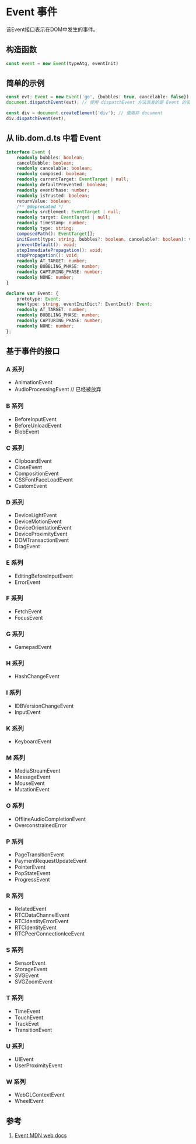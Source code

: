 # Event 事件

该Event接口表示在DOM中发生的事件。

## 构造函数

```ts
const event = new Event(typeAtg, eventInit)
```

## 简单的示例

```ts
const evt: Event = new Event('go', {bubbles: true, cancelable: false});
document.dispatchEvent(evt); // 使用 dispatchEvent 方法派发的是 Event 的实例

const div = document.createElement('div'); // 使用非 document
div.dispatchEvent(evt);
```

## 从 lib.dom.d.ts 中看 Event

```ts
interface Event {
    readonly bubbles: boolean;
    cancelBubble: boolean;
    readonly cancelable: boolean;
    readonly composed: boolean;
    readonly currentTarget: EventTarget | null;
    readonly defaultPrevented: boolean;
    readonly eventPhase: number;
    readonly isTrusted: boolean;
    returnValue: boolean;
    /** @deprecated */
    readonly srcElement: EventTarget | null;
    readonly target: EventTarget | null;
    readonly timeStamp: number;
    readonly type: string;
    composedPath(): EventTarget[];
    initEvent(type: string, bubbles?: boolean, cancelable?: boolean): void;
    preventDefault(): void;
    stopImmediatePropagation(): void;
    stopPropagation(): void;
    readonly AT_TARGET: number;
    readonly BUBBLING_PHASE: number;
    readonly CAPTURING_PHASE: number;
    readonly NONE: number;
}

declare var Event: {
    prototype: Event;
    new(type: string, eventInitDict?: EventInit): Event;
    readonly AT_TARGET: number;
    readonly BUBBLING_PHASE: number;
    readonly CAPTURING_PHASE: number;
    readonly NONE: number;
};
```

## 基于事件的接口

### A 系列

- AnimationEvent
- AudioProcessingEvent // 已经被放弃

### B 系列

- BeforeInputEvent
- BeforeUnloadEvent
- BlobEvent

### C 系列

- ClipboardEvent
- CloseEvent
- CompositionEvent
- CSSFontFaceLoadEvent
- CustomEvent

### D 系列

- DeviceLightEvent
- DeviceMotionEvent
- DeviceOrientationEvent
- DeviceProximityEvent
- DOMTransactionEvent
- DragEvent

### E 系列

- EditingBeforeInputEvent
- ErrorEvent

### F 系列

- FetchEvent
- FocusEvent

### G 系列

- GamepadEvent

### H 系列

- HashChangeEvent

### I 系列

- IDBVersionChangeEvent
- InputEvent

### K 系列

- KeyboardEvent

### M 系列

- MediaStreamEvent
- MessageEvent
- MouseEvent
- MutationEvent

### O 系列

- OfflineAudioCompletionEvent
- OverconstrainedError

### P 系列

- PageTransitionEvent
- PaymentRequestUpdateEvent
- PointerEvent
- PopStateEvent
- ProgressEvent

### R 系列

- RelatedEvent
- RTCDataChannelEvent
- RTCIdentityErrorEvent
- RTCIdentityEvent
- RTCPeerConnectionIceEvent

### S 系列

- SensorEvent
- StorageEvent
- SVGEvent
- SVGZoomEvent

### T 系列

- TimeEvent
- TouchEvent
- TrackEvet
- TransitionEvent
  
### U 系列

- UIEvent
- UserProximityEvent

### W 系列

- WebGLContextEvent
- WheelEvent

## 参考

1. [Event MDN web docs](https://developer.mozilla.org/en-US/docs/Web/API/Event)
